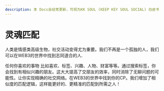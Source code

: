 ```yaml
---
description: 本 Docs会经常更新，可视为KK SOUL (KEEP KEY SOUL SOCIAL) 白皮书/路线图
---
```


# 灵魂匹配

人类是情感类高级生物，社交活动变得尤为重要。我们不再是一个孤独的人，我们可以在WEB3的世界中找到志同道合的人.

任何你喜欢的事物 比如喜欢、标签、兴趣、人物、财富等等。通过搜索标签，你会找到有相似兴趣的朋友。这大大提高了交朋友的效率，同时消除了无聊问题的可能性。让你实现精确的社交网络。在WEB3的世界中找到你的CP。我们增加了相似度的匹配逻辑，这样能更好的、更精准的匹配到所需之人！
